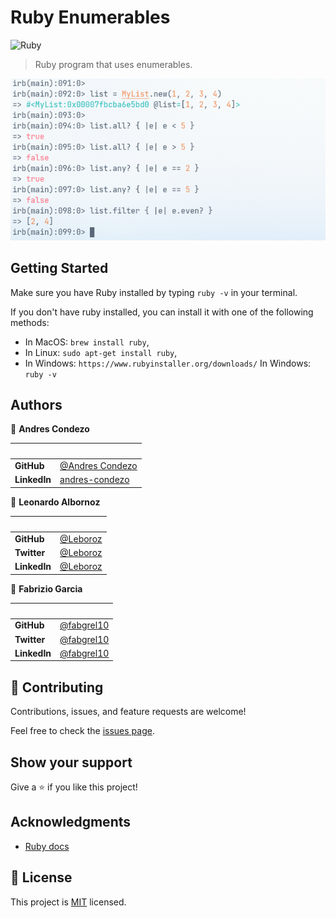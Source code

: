 # Ruby Enumerables

![Ruby](https://img.shields.io/badge/ruby-%23CC342D.svg?style=for-the-badge&logo=ruby&logoColor=white)

> Ruby program that uses enumerables.

![screenshot](./app_screenshot1.png)

## Getting Started

Make sure you have Ruby installed by typing `ruby -v` in your terminal.

If you don't have ruby installed, you can install it with one of the following methods:

- In MacOS: `brew install ruby`,
- In Linux: `sudo apt-get install ruby`,
- In Windows: `https://www.rubyinstaller.org/downloads/`
  In Windows: `ruby -v`

## Authors

👤 **Andres Condezo**

| &nbsp;       | &nbsp;                                                        |
| ------------ | ------------------------------------------------------------- |
| **GitHub**   | [@Andres Condezo](https://github.com/andres-condezo)          |
| **LinkedIn** | [andres-condezo](https://www.linkedin.com/in/andres-condezo/) |

👤 **Leonardo Albornoz**

| &nbsp;       | &nbsp;                                           |
| ------------ | ------------------------------------------------ |
| **GitHub**   | [@Leboroz](https://github.com/Leboroz)           |
| **Twitter**  | [@Leboroz](https://twitter.com/leboroz)          |
| **LinkedIn** | [@Leboroz](https://www.linkedin.com/in/leboroz/) |


👤 **Fabrizio Garcia**

| &nbsp;       | &nbsp;                                               |
| ------------ | ---------------------------------------------------- |
| **GitHub**   | [@fabgrel10](https://github.com/fabgrel10)           |
| **Twitter**  | [@fabgrel10](https://twitter.com/fabgrel10)          |
| **LinkedIn** | [@fabgrel10](https://www.linkedin.com/in/fabgrel10/) |

## 🤝 Contributing

Contributions, issues, and feature requests are welcome!

Feel free to check the [issues page](../../issues/).

## Show your support

Give a ⭐️ if you like this project!

## Acknowledgments

- [Ruby docs](https://ruby-doc.org/core-3.0.0/Enumerable.html#method-i-sort)

## 📝 License

This project is [MIT](./MIT.md) licensed.
